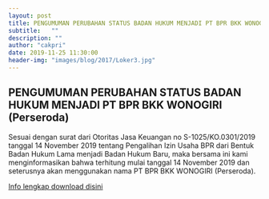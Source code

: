 ```yaml
---
layout: post
title: PENGUMUMAN PERUBAHAN STATUS BADAN HUKUM MENJADI PT BPR BKK WONOGIRI (Perseroda)
subtitle:   ""
description: ""
author: "cakpri"
date: 2019-11-25 11:30:00
header-img: "images/blog/2017/Loker3.jpg"
---
```



## PENGUMUMAN PERUBAHAN STATUS BADAN HUKUM MENJADI PT BPR BKK WONOGIRI (Perseroda)
Sesuai dengan surat dari Otoritas Jasa Keuangan no S-1025/KO.0301/2019 tanggal 14 November 2019 tentang Pengalihan Izin Usaha BPR dari Bentuk Badan Hukum Lama menjadi Badan Hukum Baru, maka bersama ini kami menginformasikan bahwa terhitung mulai tanggal 14 November 2019 dan seterusnya akan menggunakan nama PT BPR BKK WONOGIRI (Perseroda).

[Info lengkap download disini](/publikasi/Loker/Pengumuman_PT.pdf)



